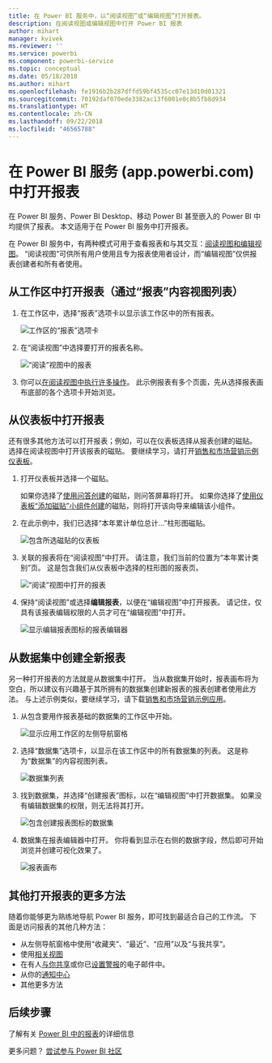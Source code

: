 ```yaml
---
title: 在 Power BI 服务中，以“阅读视图”或“编辑视图”打开报表。
description: 在阅读视图或编辑视图中打开 Power BI 报表
author: mihart
manager: kvivek
ms.reviewer: ''
ms.service: powerbi
ms.component: powerbi-service
ms.topic: conceptual
ms.date: 05/18/2018
ms.author: mihart
ms.openlocfilehash: fe1916b2b287dffd59bf4535cc07e13d10d01321
ms.sourcegitcommit: 70192daf070ede3382ac13f6001e0c8b5fb8d934
ms.translationtype: HT
ms.contentlocale: zh-CN
ms.lasthandoff: 09/22/2018
ms.locfileid: "46565788"
---
```

# <a name="open-a-report-in-power-bi-service-apppowerbicom"></a>在 Power BI 服务 (app.powerbi.com) 中打开报表
在 Power BI 服务、Power BI Desktop、移动 Power BI 甚至嵌入的 Power BI 中均提供了报表。 本文适用于在 Power BI 服务中打开报表。

在 Power BI 服务中，有两种模式可用于查看报表和与其交互：[阅读视图和编辑视图](end-user-reading-view.md)。 “阅读视图”可供所有用户使用且专为报表使用者设计，而“编辑视图”仅供报表创建者和所有者使用。 

## <a name="open-a-report-from-a-workspace-via-the-reports-content-view-list"></a>从工作区中打开报表（通过“报表”内容视图列表）

1. 在工作区中，选择“报表”选项卡以显示该工作区中的所有报表。  
   
   ![工作区的“报表”选项卡](./media/end-user-report-open/power-bi-open-report.png)
2. 在“阅读视图”中选择要打开的报表名称。  
   
    ![“阅读”视图中的报表](./media/end-user-report-open/power-bi-reading-view.png)
3. 你可以[在阅读视图中执行许多操作](end-user-reading-view.md)。  此示例报表有多个页面，先从选择报表画布底部的各个选项卡开始浏览。 

## <a name="open-a-report-from-a-dashboard"></a>从仪表板中打开报表
还有很多其他方法可以打开报表；例如，可以在仪表板选择从报表创建的磁贴。  选择在阅读视图中打开该报表的磁贴。 要继续学习，请打开[销售和市场营销示例仪表板](../sample-datasets.md)。

1. 打开仪表板并选择一个磁贴。

   如果你选择了[使用问答创建](../service-dashboard-pin-tile-from-q-and-a.md)的磁贴，则问答屏幕将打开。 如果你选择了[使用仪表板“添加磁贴”小组件创建](../service-dashboard-add-widget.md)的磁贴，则将打开该向导来编辑该小组件。  

2.  在此示例中，我们已选择“本年累计单位总计...”柱形图磁贴。

    ![包含所选磁贴的仪表板](./media/end-user-report-open/power-bi-dashboard.png)

3.  关联的报表将在“阅读视图”中打开。 请注意，我们当前的位置为“本年累计类别”页。 这是包含我们从仪表板中选择的柱形图的报表页。

    ![“阅读”视图中打开的报表](./media/end-user-report-open/power-bi-report.png)

4. 保持“阅读视图”或选择**编辑报表**，以便在“编辑视图”中打开报表。 请记住，仅具有该报表编辑权限的人员才可在“编辑视图”中打开。

    ![显示编辑报表图标的报表编辑器](./media/end-user-report-open/power-bi-edit-report.png)

## <a name="create-a-brand-new-report-from-a-dataset"></a>从数据集中创建全新报表
另一种打开报表的方法就是从数据集中打开。 当从数据集开始时，报表画布将为空白，所以建议有兴趣基于其所拥有的数据集创建新报表的报表创建者使用此方法。 与上述示例类似，要继续学习，请下载[销售和市场营销示例应用](../sample-datasets.md)。

1. 从包含要用作报表基础的数据集的工作区中开始。

   ![显示应用工作区的左侧导航窗格](./media/end-user-report-open/power-bi-workspace.png)

2. 选择“数据集”选项卡，以显示在该工作区中的所有数据集的列表。 这是称为“数据集”的内容视图列表。
   
   ![数据集列表](./media/end-user-report-open/power-bi-dataset.png)

1. 找到数据集，并选择“创建报表”图标，以在“编辑视图”中打开数据集。 如果没有编辑数据集的权限，则无法将其打开。 
   
    ![包含创建报表图标的数据集](./media/end-user-report-open/power-bi-create-report.png)

3. 数据集在报表编辑器中打开。 你将看到显示在右侧的数据字段，然后即可开始浏览并创建可视化效果了。 

   ![报表画布](./media/end-user-report-open/power-bi-blank-canvas.png)

##  <a name="still-more-ways-to-open-a-report"></a>其他打开报表的更多方法
随着你能够更为熟练地导航 Power BI 服务，即可找到最适合自己的工作流。 下面是访问报表的其他几种方法：
- 从左侧导航窗格中使用“收藏夹”、“最近”、“应用”以及“与我共享”。 
- 使用[相关视图](end-user-related.md)
- 在有人[与你共享](../service-share-reports.md)或你已[设置警报](../service-set-data-alerts.md)的电子邮件中。    
- 从你的[通知中心](end-user-notification-center.md)    
- 其他更多方法

## <a name="next-steps"></a>后续步骤
了解有关 [Power BI 中的报表](end-user-reports.md)的详细信息

更多问题？ [尝试参与 Power BI 社区](http://community.powerbi.com/)  

